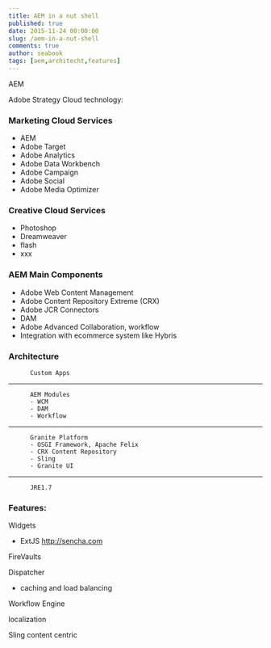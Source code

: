 ```yaml
---
title: AEM in a nut shell
published: true
date: 2015-11-24 00:00:00
slug: /aem-in-a-nut-shell
comments: true
author: seabook
tags: [aem,architecht,features]
---
```



AEM


Adobe Strategy Cloud technology:

### Marketing Cloud Services
 - AEM
 - Adobe Target
 - Adobe Analytics
 - Adobe Data Workbench
 - Adobe Campaign
 - Adobe Social
 - Adobe Media Optimizer


### Creative Cloud Services
 - Photoshop
 - Dreamweaver
 - flash
 - xxx

### AEM Main Components
 - Adobe Web Content Management
 - Adobe Content Repository Extreme (CRX)
 - Adobe JCR Connectors
 - DAM
 - Adobe Advanced Collaboration, workflow
 - Integration with ecommerce system like Hybris

### Architecture

          Custom Apps
-----------------------------------
          AEM Modules
          - WCM
          - DAM
          - Workflow
-----------------------------------
          Granite Platform
          - OSGI Framework, Apache Felix
          - CRX Content Repository
          - Sling
          - Granite UI
-----------------------------------
          JRE1.7

### Features:

Widgets
 - ExtJS http://sencha.com

FireVaults

Dispatcher
 - caching and load balancing

Workflow Engine

localization

Sling content centric




